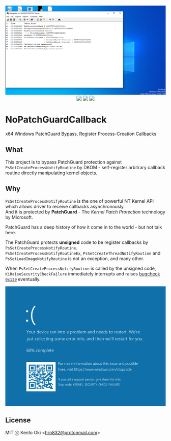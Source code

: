 <p align="center">
<img src="image.png">
  
<img src="https://img.shields.io/github/workflow/status/kkent030315/NoPatchGuardCallback/MSBuild?style=for-the-badge">
<img src="https://img.shields.io/badge/platform-win--64-00a2ed?style=for-the-badge">
<img src="https://img.shields.io/github/license/kkent030315/NoPatchGuardCallback?style=for-the-badge">
</p>

# NoPatchGuardCallback

x64 Windows PatchGuard Bypass, Register Process-Creation Callbacks

## What

This project is to bypass PatchGuard protection against `PsSetCreateProcessNotifyRoutine` by DKOM - self-register arbitrary callback routine directly manipulating kernel objects.

## Why

`PsSetCreateProcessNotifyRoutine` is the one of powerful NT Kernel API which allows driver to receive callbacks asynchronously.  
And it is protected by **PatchGuard** - The *Kernel Patch Protection* technology by Microsoft.

PatchGuard has a deep history of how it come in to the world - but not talk here.  

The PatchGuard protects **unsigned** code to be register callbacks by `PsSetCreateProcessNotifyRoutine`.  
`PsSetCreateProcessNotifyRoutineEx`, `PsSetCreateThreadNotifyRoutine` and `PsSetLoadImageNotifyRoutine` is not an exception, and many other.

When `PsSetCreateProcessNotifyRoutine` is called by the unsigned code, `KiRaiseSecurityCheckFailure` immediately interrupts and raises [bugcheck `0x139`](https://docs.microsoft.com/en-US/windows-hardware/drivers/debugger/bug-check-0x139--kernel-security-check-failure) eventually.

![bugcheck 0x139](bugcheck0x139.png)

## License

MIT 🄫 Kento Oki \<hrn832@protonmail.com\>
